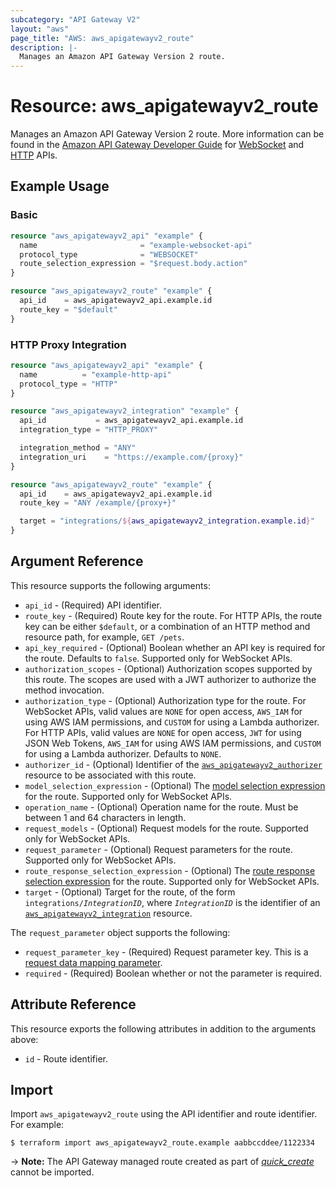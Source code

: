 ```yaml
---
subcategory: "API Gateway V2"
layout: "aws"
page_title: "AWS: aws_apigatewayv2_route"
description: |-
  Manages an Amazon API Gateway Version 2 route.
---
```


# Resource: aws_apigatewayv2_route

Manages an Amazon API Gateway Version 2 route.
More information can be found in the [Amazon API Gateway Developer Guide](https://docs.aws.amazon.com/apigateway/latest/developerguide/welcome.html) for [WebSocket](https://docs.aws.amazon.com/apigateway/latest/developerguide/websocket-api-develop-routes.html) and [HTTP](https://docs.aws.amazon.com/apigateway/latest/developerguide/http-api-develop-routes.html) APIs.

## Example Usage

### Basic

```terraform
resource "aws_apigatewayv2_api" "example" {
  name                       = "example-websocket-api"
  protocol_type              = "WEBSOCKET"
  route_selection_expression = "$request.body.action"
}

resource "aws_apigatewayv2_route" "example" {
  api_id    = aws_apigatewayv2_api.example.id
  route_key = "$default"
}
```

### HTTP Proxy Integration

```terraform
resource "aws_apigatewayv2_api" "example" {
  name          = "example-http-api"
  protocol_type = "HTTP"
}

resource "aws_apigatewayv2_integration" "example" {
  api_id           = aws_apigatewayv2_api.example.id
  integration_type = "HTTP_PROXY"

  integration_method = "ANY"
  integration_uri    = "https://example.com/{proxy}"
}

resource "aws_apigatewayv2_route" "example" {
  api_id    = aws_apigatewayv2_api.example.id
  route_key = "ANY /example/{proxy+}"

  target = "integrations/${aws_apigatewayv2_integration.example.id}"
}
```

## Argument Reference

This resource supports the following arguments:

* `api_id` - (Required) API identifier.
* `route_key` - (Required) Route key for the route. For HTTP APIs, the route key can be either `$default`, or a combination of an HTTP method and resource path, for example, `GET /pets`.
* `api_key_required` - (Optional) Boolean whether an API key is required for the route. Defaults to `false`. Supported only for WebSocket APIs.
* `authorization_scopes` - (Optional) Authorization scopes supported by this route. The scopes are used with a JWT authorizer to authorize the method invocation.
* `authorization_type` - (Optional) Authorization type for the route.
For WebSocket APIs, valid values are `NONE` for open access, `AWS_IAM` for using AWS IAM permissions, and `CUSTOM` for using a Lambda authorizer.
For HTTP APIs, valid values are `NONE` for open access, `JWT` for using JSON Web Tokens, `AWS_IAM` for using AWS IAM permissions, and `CUSTOM` for using a Lambda authorizer.
Defaults to `NONE`.
* `authorizer_id` - (Optional) Identifier of the [`aws_apigatewayv2_authorizer`](apigatewayv2_authorizer.html) resource to be associated with this route.
* `model_selection_expression` - (Optional) The [model selection expression](https://docs.aws.amazon.com/apigateway/latest/developerguide/apigateway-websocket-api-selection-expressions.html#apigateway-websocket-api-model-selection-expressions) for the route. Supported only for WebSocket APIs.
* `operation_name` - (Optional) Operation name for the route. Must be between 1 and 64 characters in length.
* `request_models` - (Optional) Request models for the route. Supported only for WebSocket APIs.
* `request_parameter` - (Optional) Request parameters for the route. Supported only for WebSocket APIs.
* `route_response_selection_expression` - (Optional) The [route response selection expression](https://docs.aws.amazon.com/apigateway/latest/developerguide/apigateway-websocket-api-selection-expressions.html#apigateway-websocket-api-route-response-selection-expressions) for the route. Supported only for WebSocket APIs.
* `target` - (Optional) Target for the route, of the form `integrations/`*`IntegrationID`*, where *`IntegrationID`* is the identifier of an [`aws_apigatewayv2_integration`](apigatewayv2_integration.html) resource.

The `request_parameter` object supports the following:

* `request_parameter_key` - (Required) Request parameter key. This is a [request data mapping parameter](https://docs.aws.amazon.com/apigateway/latest/developerguide/websocket-api-data-mapping.html#websocket-mapping-request-parameters).
* `required` - (Required) Boolean whether or not the parameter is required.

## Attribute Reference

This resource exports the following attributes in addition to the arguments above:

* `id` - Route identifier.

## Import

Import `aws_apigatewayv2_route` using the API identifier and route identifier. For example:

```
$ terraform import aws_apigatewayv2_route.example aabbccddee/1122334
```

-> **Note:** The API Gateway managed route created as part of [_quick_create_](https://docs.aws.amazon.com/apigateway/latest/developerguide/api-gateway-basic-concept.html#apigateway-definition-quick-create) cannot be imported.
